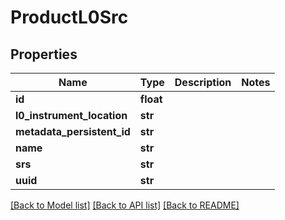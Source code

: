 # ProductL0Src

## Properties
Name | Type | Description | Notes
------------ | ------------- | ------------- | -------------
**id** | **float** |  | 
**l0_instrument_location** | **str** |  | 
**metadata_persistent_id** | **str** |  | 
**name** | **str** |  | 
**srs** | **str** |  | 
**uuid** | **str** |  | 

[[Back to Model list]](../README.md#documentation-for-models) [[Back to API list]](../README.md#documentation-for-api-endpoints) [[Back to README]](../README.md)


